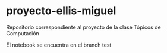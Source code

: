 # proyecto-ellis-miguel
Repositorio correspondiente al proyecto de la clase Tópicos de Computación

El notebook se encuentra en el branch test
